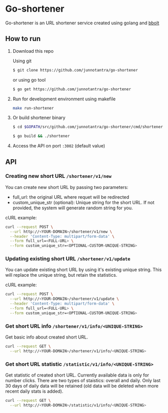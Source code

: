 # Go-shortener

Go-shortener is an URL shortener service created using golang and [bbolt](https://github.com/etcd-io/bbolt#comparison-with-other-databases)

## How to run

1. Download this repo

    Using git

    ```sh
    $ git clone https://github.com/junnotantra/go-shortener
    ```

    or using go tool

    ```sh
    $ go get https://github.com/junnotantra/go-shortener

2. Run for development environment using makefile

    ```sh
    make run-shortener
    ```

3. Or build shortener binary

    ```sh
    $ cd $GOPATH/src/github.com/junnotantra/go-shortener/cmd/shortener

    $ go build && ./shortener
    ```

4. Access the API on port `:3002` (default value)

## API

### Creating new short URL `/shortener/v1/new`

You can create new short URL by passing two parameters:

- full_url: the original URL where requet will be redirected
- custom_unique_str (optional): Unique string for the short URL. If not provided, the system will generate random string for you.

cURL example:

```sh
curl --request POST \
  --url http://<YOUR-DOMAIN>/shortener/v1/new \
  --header 'Content-Type: multipart/form-data' \
  --form full_url=<FULL-URL> \
  --form custom_unique_str=<OPTIONAL-CUSTOM-UNIQUE-STRING>
```

### Updating existing short URL `/shortener/v1/update`

You can update existing short URL by using it's existing unique string. This will replace the unique string, but retain the statistics.

cURL example:

```sh
curl --request POST \
  --url http://<YOUR-DOMAIN>/shortener/v1/update \
  --header 'Content-Type: multipart/form-data' \
  --form full_url=<FULL-URL> \
  --form custom_unique_str=<OPTIONAL-CUSTOM-UNIQUE-STRING>
```

### Get short URL info `/shortener/v1/info/<UNIQUE-STRING>`

Get basic info about created short URL.

```sh
curl --request GET \
  --url http://<YOUR-DOMAIN>/shortener/v1/info/<UNIQUE-STRING>
```

### Get short URL statistic `/statistic/v1/info/<UNIQUE-STRING>`

Get statistic of created short URL. Currently available data is only for number clicks. There are two types of staistics: overall and daily. Only last 30 days of daily data will be retained (old data will be deleted when more recent daily stats is added).

```sh
curl --request GET \
  --url http://<YOUR-DOMAIN>/statistic/v1/info/<UNIQUE-STRING>
```